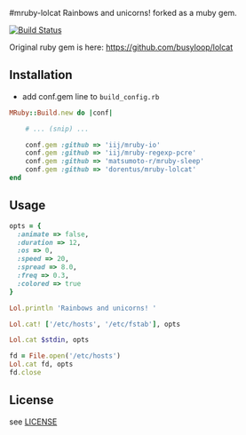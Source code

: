 #mruby-lolcat
Rainbows and unicorns! forked as a muby gem.

[![Build Status](https://travis-ci.org/dorentus/mruby-lolcat.svg?branch=master)](https://travis-ci.org/dorentus/mruby-lolcat)

Original ruby gem is here: https://github.com/busyloop/lolcat

## Installation
- add conf.gem line to `build_config.rb`

```ruby
MRuby::Build.new do |conf|

    # ... (snip) ...

    conf.gem :github => 'iij/mruby-io'
    conf.gem :github => 'iij/mruby-regexp-pcre'
    conf.gem :github => 'matsumoto-r/mruby-sleep'
    conf.gem :github => 'dorentus/mruby-lolcat'
end
```

## Usage
```ruby
opts = {
  :animate => false,
  :duration => 12,
  :os => 0,
  :speed => 20,
  :spread => 8.0,
  :freq => 0.3,
  :colored => true
}

Lol.println 'Rainbows and unicorns! '

Lol.cat! ['/etc/hosts', '/etc/fstab'], opts

Lol.cat $stdin, opts

fd = File.open('/etc/hosts')
Lol.cat fd, opts
fd.close
```

## License
see [LICENSE](LICENSE)
